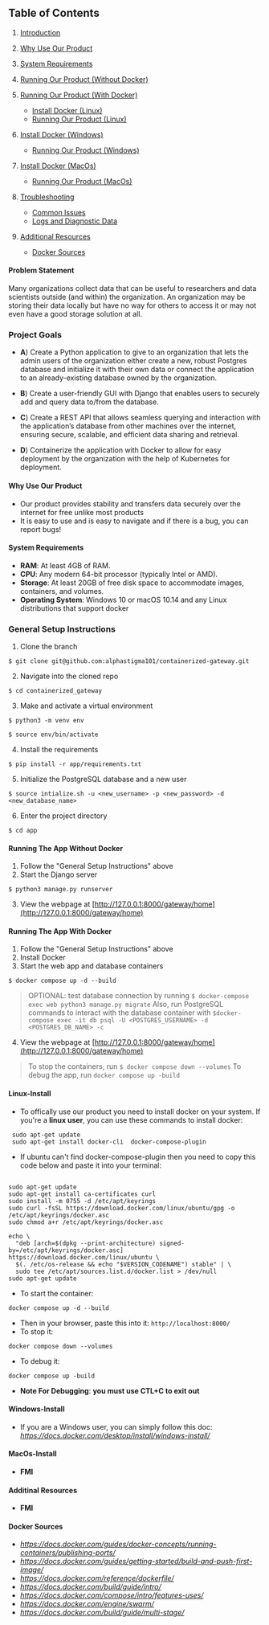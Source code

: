 ## Table of Contents

1. [Introduction](#problem-statement)

2. [Why Use Our Product](#why-use-our-product)

2. [System Requirements](#system-requirements)

3. [Running Our Product (Without Docker)](#running-our-product-without-docker)

4. [Running Our Product (With Docker)](#running-our-product-with-docker)
    - [Install Docker (Linux)](#linux-install)
    - [Running Our Product (Linux)](#linux-environment)
5. [Install Docker (Windows)](#windows-install)
    - [Running Our Product (Windows)](#windows-environment)
6. [Install Docker (MacOs)](#macos-install)
    - [Running Our Product (MacOs)](#macos-environment)

7. [Troubleshooting](#troubleshooting)
    - [Common Issues](#common-issues)
    - [Logs and Diagnostic Data](#logs-and-diagnostic-data)
8. [Additional Resources](#additional-resources)
    -  [Docker Sources](#docker-sources)




#### Problem Statement

Many organizations collect data that can be useful to researchers and data scientists outside (and within) the organization. An organization may be storing their data locally but have no way for others to access it or may not even have a good storage solution at all.

### Project Goals

- **A**)  Create a Python application to give to an organization that lets the admin users of the organization either create a new, robust Postgres database and initialize it with their own data or connect the application to an already-existing database owned by the organization.

- **B**)    Create a user-friendly GUI with Django that enables users to securely add and query data to/from the database.

- **C**)    Create a REST API that allows seamless querying and interaction with the application’s database from other machines over the internet, ensuring secure, scalable, and efficient data sharing and retrieval.

- **D**)    Containerize the application with Docker to allow for easy deployment by the organization with the help of Kubernetes for deployment.

#### Why Use Our Product
* Our product provides stability and transfers data securely over the internet for free unlike most products 
* It is easy to use and is easy to navigate and if there is a bug, you can report bugs! 

#### System Requirements

* **RAM**: At least 4GB of RAM.
* **CPU**: Any modern 64-bit processor (typically Intel or AMD).
* **Storage**: At least 20GB of free disk space to accommodate images, containers, and volumes.
* **Operating System**: Windows 10 or macOS 10.14 and any Linux distributions that support docker

### General Setup Instructions
1. Clone the branch    
```
$ git clone git@github.com:alphastigma101/containerized-gateway.git
```
2. Navigate into the cloned repo      
```
$ cd containerized_gateway
```
3. Make and activate a virtual environment     
```
$ python3 -m venv env
```
```
$ source env/bin/activate
```
4. Install the requirements     
```
$ pip install -r app/requirements.txt
```
5. Initialize the PostgreSQL database and a new user     
```
$ source intialize.sh -u <new_username> -p <new_password> -d <new_database_name>
```
6. Enter the project directory     
```
$ cd app
```

#### Running The App Without Docker
1. Follow the "General Setup Instructions" above
2. Start the Django server     
```
$ python3 manage.py runserver
```
3. View the webpage at [http://127.0.0.1:8000/gateway/home](http://127.0.0.1:8000/gateway/home)  

#### Running The App With Docker
1. Follow the "General Setup Instructions" above
2. Install Docker
3. Start the web app and database containers
```
$ docker compose up -d --build
```
> OPTIONAL: test database connection by running `$ docker-compose exec web python3 manage.py migrate`
> Also, run PostgreSQL commands to interact with the database container with `$docker-compose exec -it db psql -U <POSTGRES_USERNAME> -d <POSTGRES_DB_NAME> -c`
4. View the webpage at [http://127.0.0.1:8000/gateway/home](http://127.0.0.1:8000/gateway/home)  
> To stop the containers, run `$ docker compose down --volumes`
> To debug the app, run `docker compose up -build`

#### Linux-Install
* To offically use our product you need to install docker on your system. If you're a **linux user**, you can use these commands to install docker:
```
 sudo apt-get update 
 sudo apt-get install docker-cli  docker-compose-plugin 
```
* If ubuntu can't find docker-compose-plugin then you need to copy this code below and paste it into your terminal:

```

sudo apt-get update
sudo apt-get install ca-certificates curl
sudo install -m 0755 -d /etc/apt/keyrings
sudo curl -fsSL https://download.docker.com/linux/ubuntu/gpg -o /etc/apt/keyrings/docker.asc
sudo chmod a+r /etc/apt/keyrings/docker.asc

echo \
  "deb [arch=$(dpkg --print-architecture) signed-by=/etc/apt/keyrings/docker.asc] https://download.docker.com/linux/ubuntu \
  $(. /etc/os-release && echo "$VERSION_CODENAME") stable" | \
  sudo tee /etc/apt/sources.list.d/docker.list > /dev/null
sudo apt-get update
```

* To start the container:
```
docker compose up -d --build

```
* Then in your browser, paste this into it: ``` http://localhost:8000/ ```
* To stop it: 
```
docker compose down --volumes

```

* To debug it:
```
docker compose up -build
```
* **Note For Debugging**: **you must use CTL+C to exit out**


#### Windows-Install
* If you are a Windows user, you can simply follow this doc: *https://docs.docker.com/desktop/install/windows-install/*



#### MacOs-Install
* **FMI**

#### Additinal Resources
* **FMI**

#### Docker Sources

* *https://docs.docker.com/guides/docker-concepts/running-containers/publishing-ports/*
* *https://docs.docker.com/guides/getting-started/build-and-push-first-image/*
* *https://docs.docker.com/reference/dockerfile/*
* *https://docs.docker.com/build/guide/intro/*
* *https://docs.docker.com/compose/intro/features-uses/*
* *https://docs.docker.com/engine/swarm/*
* *https://docs.docker.com/build/guide/multi-stage/*


